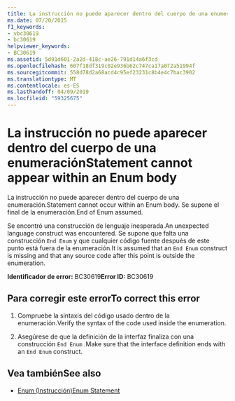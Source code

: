 ```yaml
---
title: La instrucción no puede aparecer dentro del cuerpo de una enumeración
ms.date: 07/20/2015
f1_keywords:
- vbc30619
- bc30619
helpviewer_keywords:
- BC30619
ms.assetid: 5d91d601-2a2d-418c-ae26-791d14a6f3cd
ms.openlocfilehash: 607f18df319c02e936b62c747ca17a072a51994f
ms.sourcegitcommit: 558d78d2a68acd4c95ef23231c8b4e4c7bac3902
ms.translationtype: MT
ms.contentlocale: es-ES
ms.lasthandoff: 04/09/2019
ms.locfileid: "59325675"
---
```

# <a name="statement-cannot-appear-within-an-enum-body"></a><span data-ttu-id="b66f6-102">La instrucción no puede aparecer dentro del cuerpo de una enumeración</span><span class="sxs-lookup"><span data-stu-id="b66f6-102">Statement cannot appear within an Enum body</span></span>
<span data-ttu-id="b66f6-103">La instrucción no puede aparecer dentro del cuerpo de una enumeración.</span><span class="sxs-lookup"><span data-stu-id="b66f6-103">Statement cannot occur within an Enum body.</span></span> <span data-ttu-id="b66f6-104">Se supone el final de la enumeración.</span><span class="sxs-lookup"><span data-stu-id="b66f6-104">End of Enum assumed.</span></span>  
  
 <span data-ttu-id="b66f6-105">Se encontró una construcción de lenguaje inesperada.</span><span class="sxs-lookup"><span data-stu-id="b66f6-105">An unexpected language construct was encountered.</span></span> <span data-ttu-id="b66f6-106">Se supone que falta una construcción `End Enum` y que cualquier código fuente después de este punto está fuera de la enumeración.</span><span class="sxs-lookup"><span data-stu-id="b66f6-106">It is assumed that an `End Enum` construct is missing and that any source code after this point is outside the enumeration.</span></span>  
  
 <span data-ttu-id="b66f6-107">**Identificador de error:** BC30619</span><span class="sxs-lookup"><span data-stu-id="b66f6-107">**Error ID:** BC30619</span></span>  
  
## <a name="to-correct-this-error"></a><span data-ttu-id="b66f6-108">Para corregir este error</span><span class="sxs-lookup"><span data-stu-id="b66f6-108">To correct this error</span></span>  
  
1. <span data-ttu-id="b66f6-109">Compruebe la sintaxis del código usado dentro de la enumeración.</span><span class="sxs-lookup"><span data-stu-id="b66f6-109">Verify the syntax of the code used inside the enumeration.</span></span>  
  
2. <span data-ttu-id="b66f6-110">Asegúrese de que la definición de la interfaz finaliza con una construcción `End Enum` .</span><span class="sxs-lookup"><span data-stu-id="b66f6-110">Make sure that the interface definition ends with an `End Enum` construct.</span></span>  
  
## <a name="see-also"></a><span data-ttu-id="b66f6-111">Vea también</span><span class="sxs-lookup"><span data-stu-id="b66f6-111">See also</span></span>

- [<span data-ttu-id="b66f6-112">Enum (Instrucción)</span><span class="sxs-lookup"><span data-stu-id="b66f6-112">Enum Statement</span></span>](../../visual-basic/language-reference/statements/enum-statement.md)
